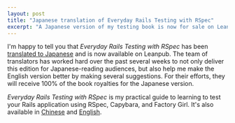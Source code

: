 ```yaml
---
layout: post
title: "Japanese translation of Everyday Rails Testing with RSpec"
excerpt: "A Japanese version of my testing book is now for sale on Leanpub."
---
```


I'm happy to tell you that *Everyday Rails Testing with RSpec* has been [translated to Japanese](https://leanpub.com/everydayrailsrspec-jp) and is now available on Leanpub. The team of translators has worked hard over the past several weeks to not only deliver this edition for Japanese-reading audiences, but also help me make the English version better by making several suggestions. For their efforts, they will receive 100% of the book royalties for the Japanese version.

*Everyday Rails Testing with RSpec* is my practical guide to learning to test your Rails application using RSpec, Capybara, and Factory Girl. It's also available in [Chinese](https://leanpub.com/everydayrailsrspec-cn) and [English](https://leanpub.com/everydayrailsrspec).
